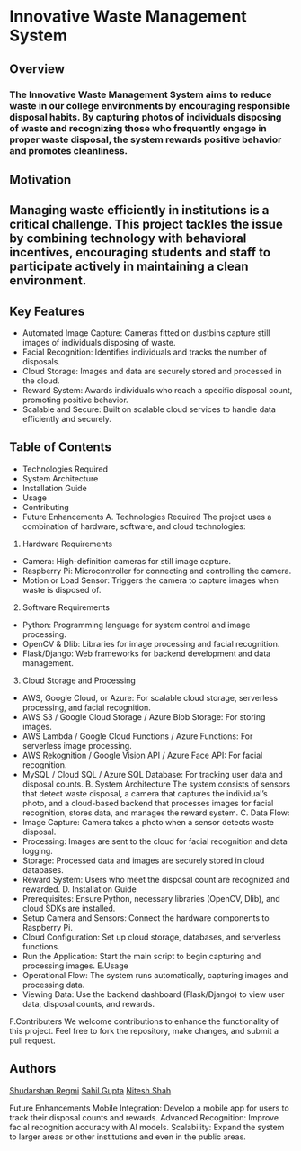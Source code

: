 # Innovative Waste Management System
## Overview
### The Innovative Waste Management System aims to reduce waste in our college environments by encouraging responsible disposal habits. By capturing photos of individuals disposing of waste and recognizing those who frequently engage in proper waste disposal, the system rewards positive behavior and promotes cleanliness.

## Motivation
## Managing waste efficiently in institutions is a critical challenge. This project tackles the issue by combining technology with behavioral incentives, encouraging students and staff to participate actively in maintaining a clean environment.

## Key Features
- Automated Image Capture: Cameras fitted on dustbins capture still images of individuals disposing of waste.
- Facial Recognition: Identifies individuals and tracks the number of disposals.
- Cloud Storage: Images and data are securely stored and processed in the cloud.
- Reward System: Awards individuals who reach a specific disposal count, promoting positive behavior.
- Scalable and Secure: Built on scalable cloud services to handle data efficiently and securely.
## Table of Contents
- Technologies Required
- System Architecture
- Installation Guide
- Usage
- Contributing
- Future Enhancements
A. Technologies Required
The project uses a combination of hardware, software, and cloud technologies:
1. Hardware Requirements
- Camera: High-definition cameras for still image capture.
- Raspberry Pi: Microcontroller for connecting and controlling the camera.
- Motion or Load Sensor: Triggers the camera to capture images when waste is disposed of.
2. Software Requirements
- Python: Programming language for system control and image processing.
- OpenCV & Dlib: Libraries for image processing and facial recognition.
- Flask/Django: Web frameworks for backend development and data management.
3. Cloud Storage and Processing
- AWS, Google Cloud, or Azure: For scalable cloud storage, serverless processing, and facial recognition.
- AWS S3 / Google Cloud Storage / Azure Blob Storage: For storing images.
- AWS Lambda / Google Cloud Functions / Azure Functions: For serverless image processing.
- AWS Rekognition / Google Vision API / Azure Face API: For facial recognition.
- MySQL / Cloud SQL / Azure SQL Database: For tracking user data and disposal counts.
B. System Architecture
The system consists of sensors that detect waste disposal, a camera that captures the individual’s photo, and a cloud-based backend that processes images for facial recognition, stores data, and manages the reward system.
C. Data Flow:
- Image Capture: Camera takes a photo when a sensor detects waste disposal.
- Processing: Images are sent to the cloud for facial recognition and data logging.
- Storage: Processed data and images are securely stored in cloud databases.
- Reward System: Users who meet the disposal count are recognized and rewarded.
D. Installation Guide
- Prerequisites: Ensure Python, necessary libraries (OpenCV, Dlib), and cloud SDKs are installed.
- Setup Camera and Sensors: Connect the hardware components to Raspberry Pi.
- Cloud Configuration: Set up cloud storage, databases, and serverless functions.
- Run the Application: Start the main script to begin capturing and processing images.
E.Usage
- Operational Flow: The system runs automatically, capturing images and processing data.
- Viewing Data: Use the backend dashboard (Flask/Django) to view user data, disposal counts, and rewards.
  
F.Contributers
We welcome contributions to enhance the functionality of this project. Feel free to fork the repository, make changes, and submit a pull request.
## Authors
[ Shudarshan Regmi](https://github.com/ShudarsanRegmi)
[Sahil Gupta]()
[Nitesh Shah](https://github.com/Niteshshah123)

Future Enhancements
Mobile Integration: Develop a mobile app for users to track their disposal counts and rewards.
Advanced Recognition: Improve facial recognition accuracy with AI models.
Scalability: Expand the system to larger areas or other institutions and even in the public areas.
